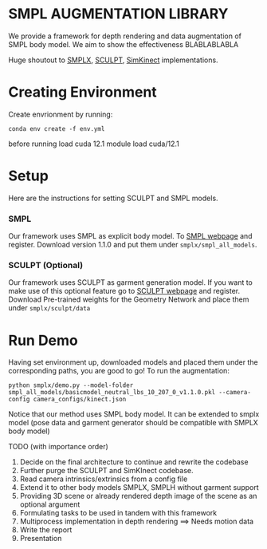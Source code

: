# SMPL AUGMENTATION LIBRARY 

We provide a framework for depth rendering and data augmentation of SMPL body model. We aim to show the effectiveness BLABLABLABLA



Huge shoutout to [SMPLX](https://github.com/vchoutas/smplx), [SCULPT](https://github.com/soubhiksanyal/SCULPT_release), [SimKinect](https://github.com/ankurhanda/simkinect) implementations. 

# Creating Environment 

Create envrionment by running:

```conda env create -f env.yml```

before running load cuda 12.1
module load cuda/12.1

# Setup 

Here are the instructions for setting SCULPT and SMPL models.  

### SMPL 

Our framework uses SMPL as explicit body model. To [SMPL webpage](https://smpl.is.tue.mpg.de/) and register. Download version 1.1.0 and put them under `smplx/smpl_all_models`. 

### SCULPT (Optional)

Our framework uses SCULPT as garment generation model. If you want to make use of this optional feature go to [SCULPT webpage](https://sculpt.is.tue.mpg.de/) and register. Download Pre-trained weights for the Geometry Network  and place them under `smplx/sculpt/data`

# Run Demo 

Having set environment up, downloaded models and placed them under the corresponding paths, you are good to go! To run the augmentation:

```python smplx/demo.py --model-folder smpl_all_models/basicmodel_neutral_lbs_10_207_0_v1.1.0.pkl --camera-config camera_configs/kinect.json``` 

Notice that our method uses SMPL body model. It can be extended to smplx model (pose data and garment generator should be compatible with SMPLX body model)


TODO (with importance order)

1) Decide on the final architecture to continue and rewrite the codebase
2) Further purge the SCULPT and SimKInect codebase.
3) Read camera intrinsics/extrinsics from a config file 
4) Extend it to other body models SMPLX, SMPLH without garment support 
5) Providing 3D scene or already rendered depth image of the scene as an optional argument 
6) Formulating tasks to be used in tandem with this framework 
7) Multiprocess implementation in depth rendering ==> Needs motion data 
8) Write the report 
9) Presentation 

